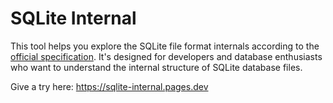 # SQLite Internal

This tool helps you explore the SQLite file format internals according to the [official specification](https://sqlite.org/fileformat.html). It's designed for developers and database enthusiasts who want to understand the internal structure of SQLite database files.

Give a try here:
https://sqlite-internal.pages.dev
